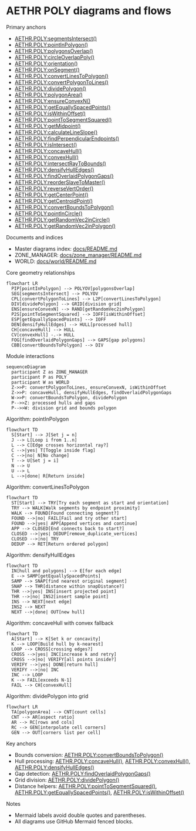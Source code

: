 # AETHR POLY diagrams and flows

Primary anchors
- [AETHR.POLY:segmentsIntersect()](../../dev/POLY.lua:44)
- [AETHR.POLY:pointInPolygon()](../../dev/POLY.lua:66)
- [AETHR.POLY:polygonsOverlap()](../../dev/POLY.lua:93)
- [AETHR.POLY:circleOverlapPoly()](../../dev/POLY.lua:121)
- [AETHR.POLY:orientation()](../../dev/POLY.lua:181)
- [AETHR.POLY:onSegment()](../../dev/POLY.lua:193)
- [AETHR.POLY:convertLinesToPolygon()](../../dev/POLY.lua:583)
- [AETHR.POLY:convertPolygonToLines()](../../dev/POLY.lua:737)
- [AETHR.POLY:dividePolygon()](../../dev/POLY.lua:753)
- [AETHR.POLY:polygonArea()](../../dev/POLY.lua:827)
- [AETHR.POLY:ensureConvexN()](../../dev/POLY.lua:863)
- [AETHR.POLY:getEquallySpacedPoints()](../../dev/POLY.lua:1074)
- [AETHR.POLY:isWithinOffset()](../../dev/POLY.lua:1107)
- [AETHR.POLY:pointToSegmentSquared()](../../dev/POLY.lua:1149)
- [AETHR.POLY:getMidpoint()](../../dev/POLY.lua:1172)
- [AETHR.POLY:calculateLineSlope()](../../dev/POLY.lua:1189)
- [AETHR.POLY:findPerpendicularEndpoints()](../../dev/POLY.lua:1219)
- [AETHR.POLY:isIntersect()](../../dev/POLY.lua:1250)
- [AETHR.POLY:concaveHull()](../../dev/POLY.lua:1309)
- [AETHR.POLY:convexHull()](../../dev/POLY.lua:1461)
- [AETHR.POLY:intersectRayToBounds()](../../dev/POLY.lua:1492)
- [AETHR.POLY:densifyHullEdges()](../../dev/POLY.lua:1556)
- [AETHR.POLY:findOverlaidPolygonGaps()](../../dev/POLY.lua:1618)
- [AETHR.POLY:reorderSlaveToMaster()](../../dev/POLY.lua:1705)
- [AETHR.POLY:reverseVertOrder()](../../dev/POLY.lua:1762)
- [AETHR.POLY:getCenterPoint()](../../dev/POLY.lua:1779)
- [AETHR.POLY:getCentroidPoint()](../../dev/POLY.lua:1830)
- [AETHR.POLY:convertBoundsToPolygon()](../../dev/POLY.lua:1039)
- [AETHR.POLY:pointInCircle()](../../dev/POLY.lua:249)
- [AETHR.POLY:getRandomVec2inCircle()](../../dev/POLY.lua:276)
- [AETHR.POLY:getRandomVec2inPolygon()](../../dev/POLY.lua:343)

Documents and indices
- Master diagrams index: [docs/README.md](docs/README.md)
- ZONE_MANAGER: [docs/zone_manager/README.md](docs/zone_manager/README.md)
- WORLD: [docs/world/README.md](docs/world/README.md)

Core geometry relationships

```mermaid
flowchart LR
  PIP[pointInPolygon] --> POLYOV[polygonsOverlap]
  SEG[segmentsIntersect] --> POLYOV
  CPL[convertPolygonToLines] --> L2P[convertLinesToPolygon]
  DIV[dividePolygon] --> GRID[division grid]
  ENS[ensureConvexN] --> RAND[getRandomVec2inPolygon]
  P2S[pointToSegmentSquared] --> IOFF[isWithinOffset]
  ESP[getEquallySpacedPoints] --> IOFF
  DEN[densifyHullEdges] --> HULL[processed hull]
  CH[concaveHull] --> HULL
  CV[convexHull] -.-> HULL
  FOG[findOverlaidPolygonGaps] --> GAPS[gap polygons]
  CBB[convertBoundsToPolygon] --> DIV
```

Module interactions

```mermaid
sequenceDiagram
  participant Z as ZONE_MANAGER
  participant P as POLY
  participant W as WORLD
  Z->>P: convertPolygonToLines, ensureConvexN, isWithinOffset
  Z->>P: concaveHull, densifyHullEdges, findOverlaidPolygonGaps
  W->>P: convertBoundsToPolygon, dividePolygon
  P-->>Z: processed hulls and gaps
  P-->>W: division grid and bounds polygon
```

Algorithm: pointInPolygon

```mermaid
flowchart TD
  S[Start] --> J[Set j = n]
  J --> L[Loop i from 1..n]
  L --> C[Edge crosses horizontal ray?]
  C -->|yes| T[Toggle inside flag]
  C -->|no| N[No change]
  T --> U[Set j = i]
  N --> U
  U --> L
  L -->|done| R[Return inside]
```

Algorithm: convertLinesToPolygon

```mermaid
flowchart TD
  ST[Start] --> TRY[Try each segment as start and orientation]
  TRY --> WALK[Walk segments by endpoint proximity]
  WALK --> FOUND[Found connecting segment?]
  FOUND -->|no| FAIL[Fail and try other start]
  FOUND -->|yes| APP[Append vertices and continue]
  APP --> CLOSED[End connects back to start?]
  CLOSED -->|yes| DEDUP[remove_duplicate_vertices]
  CLOSED -->|no| TRY
  DEDUP --> RET[Return ordered polygon]
```

Algorithm: densifyHullEdges

```mermaid
flowchart TD
  IN[hull and polygons] --> E[for each edge]
  E --> SAMP[getEquallySpacedPoints]
  SAMP --> SNAP[find nearest original segment]
  SNAP --> THR[distance within snapDistance?]
  THR -->|yes| INS[insert projected point]
  THR -->|no| INS2[insert sample point]
  INS --> NEXT[next edge]
  INS2 --> NEXT
  NEXT -->|done| OUT[new hull]
```

Algorithm: concaveHull with convex fallback

```mermaid
flowchart TD
  A[Start] --> K[Set k or concavity]
  K --> LOOP[Build hull by k-nearest]
  LOOP --> CROSS[crossing edges?]
  CROSS -->|yes| INC[increase k and retry]
  CROSS -->|no| VERIFY[all points inside?]
  VERIFY -->|yes| DONE[return hull]
  VERIFY -->|no| INC
  INC --> LOOP
  K --> FAIL[exceeds N-1]
  FAIL --> CH[convexHull]
```

Algorithm: dividePolygon into grid

```mermaid
flowchart LR
  TA[polygonArea] --> CNT[count cells]
  CNT --> AR[aspect ratio]
  AR --> RC[rows and cols]
  RC --> GEN[interpolate cell corners]
  GEN --> OUT[corners list per cell]
```

Key anchors
- Bounds conversion: [AETHR.POLY:convertBoundsToPolygon()](../../dev/POLY.lua:1039)
- Hull processing: [AETHR.POLY:concaveHull()](../../dev/POLY.lua:1309), [AETHR.POLY:convexHull()](../../dev/POLY.lua:1461), [AETHR.POLY:densifyHullEdges()](../../dev/POLY.lua:1556)
- Gap detection: [AETHR.POLY:findOverlaidPolygonGaps()](../../dev/POLY.lua:1618)
- Grid division: [AETHR.POLY:dividePolygon()](../../dev/POLY.lua:753)
- Distance helpers: [AETHR.POLY:pointToSegmentSquared()](../../dev/POLY.lua:1149), [AETHR.POLY:getEquallySpacedPoints()](../../dev/POLY.lua:1074), [AETHR.POLY:isWithinOffset()](../../dev/POLY.lua:1107)

Notes
- Mermaid labels avoid double quotes and parentheses.
- All diagrams use GitHub Mermaid fenced blocks.